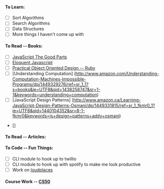 #### To Learn:
  - [ ] Sort Algorithms
  - [ ] Search Algorithms
  - [ ] Data Structures
  - [ ] More things I haven't come up with

#### To Read -- Books: 
  - [ ] [JavaScript The Good Parts](http://www.amazon.ca/JavaScript-Good-Parts-Douglas-Crockford/dp/0596517742/ref=sr_1_1?ie=UTF8&qid=1440101494&sr=8-1&keywords=javascript+the+good+parts)
  - [ ] [Eloquent Javascript](http://www.amazon.ca/Eloquent-JavaScript-Modern-Introduction-Programming/dp/1593272820)
  - [ ] [Practical Object Oriented Design -- Ruby](http://www.amazon.com/Practical-Object-Oriented-Design-Ruby-Addison-Wesley/dp/0321721330)
  - [ ] [Understanding Computation] (http://www.amazon.com/Understanding-Computation-Machines-Impossible-Programs/dp/1449329276/ref=sr_1_1?s=books&ie=UTF8&qid=1438258747&sr=1-1&keywords=understanding+computation)
  - [ ] [JavaScript Design Patterns] (http://www.amazon.ca/Learning-JavaScript-Design-Patterns-Osmani/dp/1449331815/ref=sr_1_fkmr0_1?ie=UTF8&qid=1440104352&sr=8-1-fkmr0&keywords=js+design+patterns+addy+osmani)
  - []

#### To Read -- Articles:

#### To Code -- Fun Things:
  - [ ] CLI module to hook up to twillio 
  - [ ] CLI module to hook up with spotify to make me look productive
  - [ ] Work on [loudplaces](https://github.com/soundboards/loudplaces)

#### Course Work -- [CS50](https://courses.edx.org/courses/HarvardX/CS50x3/2015/info)
